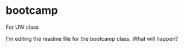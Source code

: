 bootcamp
========

For UW class

I'm editing the readme file for the bootcamp class. What will happen?
